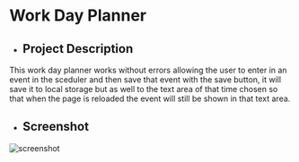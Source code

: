 # Work Day Planner 

* ## Project Description 

This work day planner works without errors allowing the user to enter in an event in the sceduler and then save that event with the save button, it will save it to local storage but as well to the text area of that time chosen so that when the page is reloaded the event will still be shown in that text area. 

* ## Screenshot 

![screenshot](https://hapvskully.github.com/WorkDayPlanner/Assets/)
